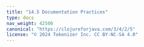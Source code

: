 ```yaml
---
title: "14.5 Documentation Practices"
type: docs
nav_weight: 42500
canonical: "https://clojureforjava.com/3/4/2/5"
license: "© 2024 Tokenizer Inc. CC BY-NC-SA 4.0"
---
```

